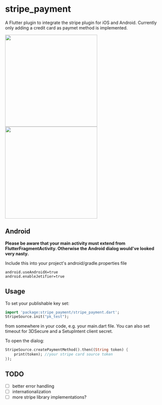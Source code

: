 # stripe_payment

A Flutter plugin to integrate the stripe plugin for iOS and Android. Currently only adding a credit card as paymet method is implemented.

<img src="https://github.com/jonasbark/flutter_stripe_payment/raw/master/screenshot_android.png" width="300">
<img src="https://github.com/jonasbark/flutter_stripe_payment/raw/master/screenshot_ios.png" width="300">

## Android

**Please be aware that your main activity must extend from FlutterFragmentActivity. Otherwise the Android dialog would've looked very nasty.**

Include this into your project's android/gradle.properties file
```properties
android.useAndroidX=true
android.enableJetifier=true
```

## Usage

To set your publishable key set:
```dart
import 'package:stripe_payment/stripe_payment.dart';
StripeSource.init("pk_test");
```
from somewhere in your code, e.g. your main.dart file. You can also set timeout for 3DSecure and a SetupIntent client secret.

To open the dialog:
```dart
StripeSource.createPaymentMethod().then((String token) {
    print(token); //your stripe card source token
});
```

## TODO

- [ ] better error handling
- [ ] internationalization
- [ ] more stripe library implementations?
